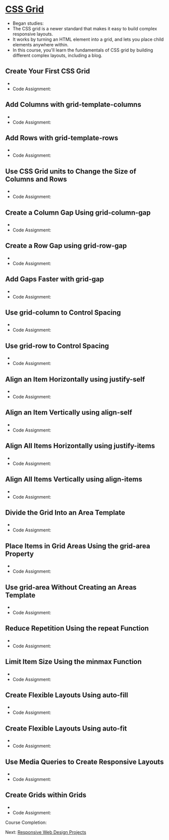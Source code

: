 # [CSS Grid](https://www.freecodecamp.org/learn/responsive-web-design/#css-grid)
* Began studies: 
* The CSS grid is a newer standard that makes it easy to build complex responsive layouts. 
* It works by turning an HTML element into a grid, and lets you place child elements anywhere within.
* In this course, you'll learn the fundamentals of CSS grid by building different complex layouts, including a blog.

## Create Your First CSS Grid
* 
* Code Assignment: 

## Add Columns with grid-template-columns
* 
* Code Assignment: 

## Add Rows with grid-template-rows
* 
* Code Assignment: 

## Use CSS Grid units to Change the Size of Columns and Rows
* 
* Code Assignment: 

## Create a Column Gap Using grid-column-gap
* 
* Code Assignment: 

## Create a Row Gap using grid-row-gap
* 
* Code Assignment: 

## Add Gaps Faster with grid-gap
* 
* Code Assignment: 

## Use grid-column to Control Spacing
* 
* Code Assignment: 

## Use grid-row to Control Spacing
* 
* Code Assignment: 

## Align an Item Horizontally using justify-self
* 
* Code Assignment: 

## Align an Item Vertically using align-self
* 
* Code Assignment: 

## Align All Items Horizontally using justify-items
* 
* Code Assignment: 

## Align All Items Vertically using align-items
* 
* Code Assignment: 

## Divide the Grid Into an Area Template
* 
* Code Assignment: 

## Place Items in Grid Areas Using the grid-area Property
* 
* Code Assignment: 

## Use grid-area Without Creating an Areas Template
* 
* Code Assignment: 

## Reduce Repetition Using the repeat Function
* 
* Code Assignment: 

## Limit Item Size Using the minmax Function
* 
* Code Assignment: 

## Create Flexible Layouts Using auto-fill
* 
* Code Assignment: 

## Create Flexible Layouts Using auto-fit
* 
* Code Assignment: 

## Use Media Queries to Create Responsive Layouts
* 
* Code Assignment: 

## Create Grids within Grids
* 
* Code Assignment: 

Course Completion: 

Next: [Responsive Web Design Projects](#)
